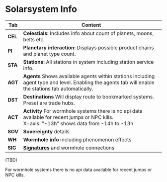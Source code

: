 # Solarsystem Info

| Tab | Content |
|--|--|
| **CEL**| **Celestials:** Includes info about count of planets, moons, belts etc.|
| **PI** | **Planetary interaction:** Displays possible product chains and planet type count. |
| **STA**| **Stations:** All stations in system including station service info.|
| **AGT**| **Agents** Shows available agents within stations including agent type and level. Enabling the agents tab will enable the stations tab automatically.|
| **DST**| **Destinations** Will display route to bookmarked systems. Preset are trade hubs. |
| **ACT**| **Activity** For wormhole systems there is no api data available for recent jumps or NPC kills.<br>X-axis: "-13h" shows data from -14h to -13h|
| **SOV**| **Sovereignty** details |
| **WH** | **Wormhole info** including phenomenon effects |
| **SIG**| **[Signatures](https://eveeye.readthedocs.io/en/latest/sharing/signatures/)** and wormhole connections |

 (TBD)



For wormhole systems there is no api data available for recent jumps or NPC kills.
<!--stackedit_data:
eyJoaXN0b3J5IjpbLTE1NTg1MDM5MDMsLTQzMDQ5ODcwMSwxND
EzMjUyNjAxLC0xMzkxODQ0MzkyLC03NTI3NzAwNTgsLTQ5NzA4
MDkxMV19
-->